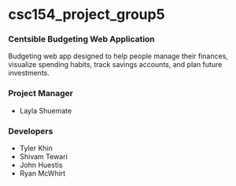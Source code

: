 # csc154_project_group5

### Centsible Budgeting Web Application
 Budgeting web app designed to help people manage their finances, visualize spending habits, track savings accounts, and plan future investments.
### Project Manager 
- Layla Shuemate
### Developers
- Tyler Khin
- Shivam Tewari
- John Huestis
- Ryan McWhirt
